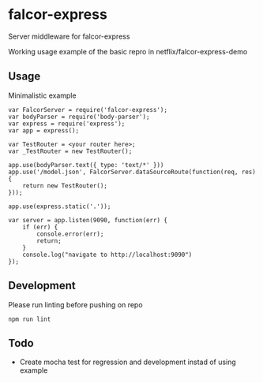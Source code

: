 # falcor-express
Server middleware for falcor-express

Working usage example of the basic repro in netflix/falcor-express-demo

## Usage
Minimalistic example

```
var FalcorServer = require('falcor-express');
var bodyParser = require('body-parser');
var express = require('express');
var app = express();

var TestRouter = <your router here>;
var _TestRouter = new TestRouter();

app.use(bodyParser.text({ type: 'text/*' }))
app.use('/model.json', FalcorServer.dataSourceRoute(function(req, res) {
    return new TestRouter();
}));

app.use(express.static('.'));

var server = app.listen(9090, function(err) {
    if (err) {
        console.error(err);
        return;
    }
    console.log("navigate to http://localhost:9090")
});

```

## Development
Please run linting before pushing on repo
```
npm run lint
```

## Todo
 * Create mocha test for regression and development instad of using example
